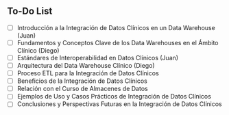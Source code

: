 ## To-Do List

- [ ] Introducción a la Integración de Datos Clínicos en un Data Warehouse (Juan)
- [ ] Fundamentos y Conceptos Clave de los Data Warehouses en el Ámbito Clínico (Diego)
- [ ] Estándares de Interoperabilidad en Datos Clínicos (Juan)
- [ ] Arquitectura del Data Warehouse Clínico (Diego)
- [ ] Proceso ETL para la Integración de Datos Clínicos
- [ ] Beneficios de la Integración de Datos Clínicos
- [ ] Relación con el Curso de Almacenes de Datos
- [ ] Ejemplos de Uso y Casos Prácticos de Integración de Datos Clínicos
- [ ] Conclusiones y Perspectivas Futuras en la Integración de Datos Clínicos

